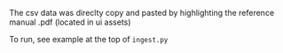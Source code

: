 The csv data was direclty copy and pasted by highlighting the reference manual .pdf (located in ui assets)

To run, see example at the top of `ingest.py`
